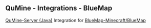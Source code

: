 QuMine - Integrations - BlueMap
---

[QuMine-Server (Java)](https://github.com/qumine/qumine-server-java) Integration for [BlueMap-Minecraft/BlueMap](https://github.com/BlueMap-Minecraft/BlueMap)
